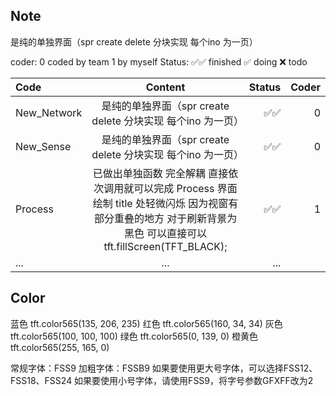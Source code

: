 ## Note

是纯的单独界面（spr create delete 分块实现  每个ino 为一页）

coder: 0 coded by team 1 by myself
Status: ✅✅ finished ✅ doing  ❌ todo

| Code | Content | Status| Coder|
| :------------ |:---------------:| -----:| -----:|
|New_Network| 是纯的单独界面（spr create delete 分块实现  每个ino 为一页） |✅✅ |0|
|New_Sense| 是纯的单独界面（spr create delete 分块实现  每个ino 为一页） |✅✅ |0|
|Process| 已做出单独函数 完全解耦 直接依次调用就可以完成 Process 界面绘制 title 处轻微闪烁 因为视窗有部分重叠的地方  对于刷新背景为黑色 可以直接可以 tft.fillScreen(TFT_BLACK);|✅✅|1|
|...| ...| ...|

## Color

蓝色 tft.color565(135, 206, 235)
红色 tft.color565(160, 34, 34)
灰色 tft.color565(100, 100, 100)
绿色 tft.color565(0, 139, 0)
橙黄色 tft.color565(255, 165, 0)

常规字体：FSS9
加粗字体：FSSB9
如果要使用更大号字体，可以选择FSS12、FSS18、FSS24
如果要使用小号字体，请使用FSS9，将字号参数GFXFF改为2